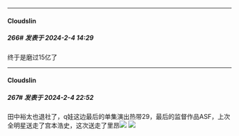 
*****

####  Cloudslin  
##### 266#       发表于 2024-2-4 14:29

终于是磨过15亿了


*****

####  Cloudslin  
##### 267#       发表于 2024-2-4 22:52

田中裕太也退社了，q娃这边最后的单集演出热带29，最后的监督作品ASF，上次全明星送走了宫本浩史，这次送走了里昂<img src="https://static.saraba1st.com/image/smiley/face2017/001.png" referrerpolicy="no-referrer">
<img src="https://pic.imgdb.cn/item/65bfa33fc458853aef266b89.jpg" referrerpolicy="no-referrer">

